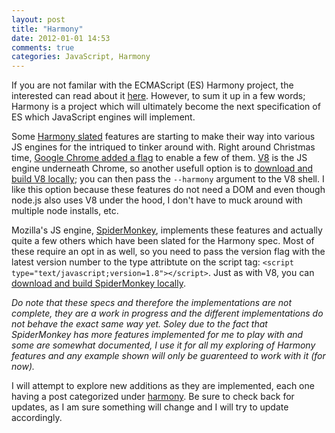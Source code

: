 ```yaml
---
layout: post
title: "Harmony"
date: 2012-01-01 14:53
comments: true
categories: JavaScript, Harmony
---
```




If you are not familar with the ECMAScript (ES) Harmony project, the interested can read about it [here](http://wiki.ecmascript.org/doku.php?id=harmony:harmony). However, to sum it up in a few words; Harmony is a project which will ultimately become the next specification of ES which JavaScript engines will implement. 

Some [Harmony slated](http://wiki.ecmascript.org/doku.php?id=harmony:proposals) features are starting to make their way into various JS engines for the intriqued to tinker around with. Right around Christmas time, [Google Chrome added a flag](https://plus.google.com/113127438179392830442/posts/T615Md5JPQG) to enable a few of them. [V8](http://code.google.com/p/v8/) is the JS engine underneath Chrome, so another usefull option is to [download and build V8 locally](http://code.google.com/apis/v8/build.html); you can then pass the `--harmony` argument to the V8 shell. I like this option because these features do not need a DOM and even though node.js also uses V8 under the hood, I don't have to muck around with multiple node installs, etc.

Mozilla's JS engine, [SpiderMonkey](https://developer.mozilla.org/en/SpiderMonkey), implements these features and actually quite a few others which have been slated for the Harmony spec. Most of these require an opt in as well, so you need to pass the version flag with the latest version number to the type attribtute on the script tag: `<script type="text/javascript;version=1.8"></script>`. Just as with V8, you can [download and build SpiderMonkey locally](https://developer.mozilla.org/En/SpiderMonkey/Build_Documentation).

*Do note that these specs and therefore the implementations are not complete, they are a work in progress and the different implementations do not behave the exact same way yet. Soley due to the fact that SpiderMonkey has more features implemented for me to play with and some are somewhat documented, I use it for all my exploring of Harmony features and any example shown will only be guarenteed to work with it (for now).*

I will attempt to explore new additions as they are implemented, each one having a post categorized under [harmony](/blog/categories/harmony). Be sure to check back for updates, as I am sure something will change and I will try to update accordingly.



